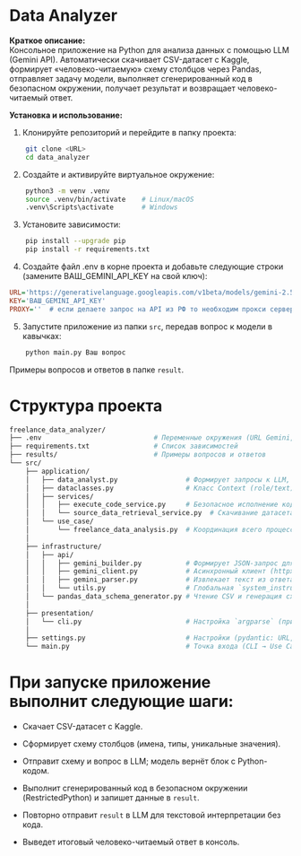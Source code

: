 # Data Analyzer

**Краткое описание:**  
Консольное приложение на Python для анализа данных с помощью LLM (Gemini API). Автоматически скачивает CSV-датасет с Kaggle, формирует «человеко-читаемую» схему столбцов через Pandas, отправляет задачу модели, выполняет сгенерированный код в безопасном окружении, получает результат и возвращает человеко-читаемый ответ.

**Установка и использование:**  
1. Клонируйте репозиторий и перейдите в папку проекта:
```bash
    git clone <URL>
    cd data_analyzer
```

2. Создайте и активируйте виртуальное окружение:
```bash
    python3 -m venv .venv
    source .venv/bin/activate    # Linux/macOS
    .venv\Scripts\activate       # Windows
```

3. Установите зависимости:
```bash
    pip install --upgrade pip
    pip install -r requirements.txt
```

4. Создайте файл .env в корне проекта и добавьте следующие строки (замените ВАШ_GEMINI_API_KEY на свой ключ):
```ini
URL='https://generativelanguage.googleapis.com/v1beta/models/gemini-2.5-flash-preview-05-20:generateContent?key='
KEY='ВАШ_GEMINI_API_KEY'
PROXY=''  # если делаете запрос на API из РФ то необходим прокси сервер
```

5. Запустите приложение из папки `src`, передав вопрос к модели в кавычках:
```bash
    python main.py Ваш вопрос
```
Примеры вопросов и ответов в папке `result`.


# Структура проекта

```bash
freelance_data_analyzer/
├── .env                            # Переменные окружения (URL Gemini, API-ключ, PROXY)
├── requirements.txt                # Список зависимостей
├── results/                        # Примеры вопросов и ответов
└── src/
    ├── application/
    │   ├── data_analyst.py                 # Формирует запросы к LLM, парсит и обрабатывает код
    │   ├── dataclasses.py                  # Класс Context (role/text)
    │   ├── services/
    │   │   ├── execute_code_service.py     # Безопасное исполнение кода (RestrictedPython)
    │   │   └── source_data_retrieval_service.py  # Скачивание датасета с Kaggle
    │   └── use_case/
    │       └── freelance_data_analysis.py  # Координация всего процесса (Use Case)
    │
    ├── infrastructure/
    │   ├── api/
    │   │   ├── gemini_builder.py           # Формирует JSON-запрос для Gemini
    │   │   ├── gemini_client.py            # Асинхронный клиент (httpx.AsyncClient)
    │   │   ├── gemini_parser.py            # Извлекает текст из ответа LLM
    │   │   └── utils.py                    # Глобальная `system_instruction`
    │   └── pandas_data_schema_generator.py # Чтение CSV и генерация схемы через pandas
    │
    ├── presentation/
    │   └── cli.py                          # Настройка `argparse` (приём аргумента question)
    │
    ├── settings.py                         # Настройки (pydantic: URL, KEY, PROXY из .env)
    └── main.py                             # Точка входа (CLI → Use Case → вывод результата)
```

# При запуске приложение выполнит следующие шаги:

- Скачает CSV-датасет с Kaggle.

- Сформирует схему столбцов (имена, типы, уникальные значения).

- Отправит схему и вопрос в LLM; модель вернёт блок с Python-кодом.

- Выполнит сгенерированный код в безопасном окружении (RestrictedPython) и запишет данные в `result`.

- Повторно отправит `result` в LLM для текстовой интерпретации без кода.

- Выведет итоговый человеко-читаемый ответ в консоль.
